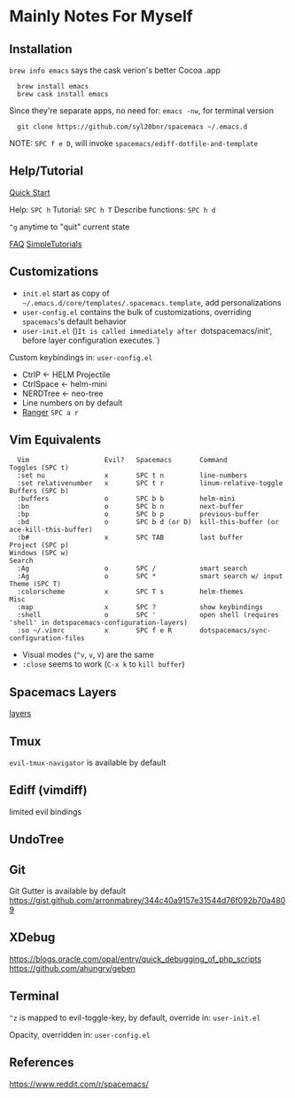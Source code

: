 # Mainly Notes For Myself

## Installation

`brew info emacs` says the cask verion's better Cocoa .app

```
  brew install emacs
  brew cask install emacs
```

Since they're separate apps, no need for: `emacs -nw`, for terminal version

```
  git clone https://github.com/syl20bnr/spacemacs ~/.emacs.d
```

  NOTE: `SPC f e D`, will invoke `spacemacs/ediff-dotfile-and-template`

## Help/Tutorial

  [Quick Start](http://spacemacs.org/doc/QUICK_START.html)

  Help:                `SPC h`
  Tutorial:            `SPC h T`
  Describe functions:  `SPC h d`

  `^g` anytime to "quit" current state

  [FAQ](http://spacemacs.org/doc/FAQ.html)
  [SimpleTutorials](https://simpletutorials.com/c/2883/Spacemacs)

## Customizations

* `init.el` start as copy of `~/.emacs.d/core/templates/.spacemacs.template`, add personalizations
* `user-config.el` contains the bulk of customizations, overriding `spacemacs`'s default behavior
* `user-init.el` ()`It is called immediately after `dotspacemacs/init', before layer configuration executes.`)

Custom keybindings in: `user-config.el`
  * CtrlP     <- HELM Projectile
  * CtrlSpace <- helm-mini
  * NERDTree  <- neo-tree
  * Line numbers on by default
  * [Ranger](http://spacemacs.org/layers/+tools/ranger/README.html) `SPC a r`

## Vim Equivalents

```
  Vim                   Evil?   Spacemacs       Command
Toggles (SPC t)
  :set nu               x       SPC t n         line-numbers
  :set relativenumber   x       SPC t r         linum-relative-toggle
Buffers (SPC b)
  :buffers              o       SPC b b         helm-mini
  :bn                   o       SPC b n         next-buffer
  :bp                   o       SPC b p         previous-buffer
  :bd                   o       SPC b d (or D)  kill-this-buffer (or ace-kill-this-buffer)
  :b#                   x       SPC TAB         last buffer
Project (SPC p)
Windows (SPC w)
Search
  :Ag                   o       SPC /           smart search
  :Ag                   o       SPC *           smart search w/ input
Theme (SPC T)
  :colorscheme          x       SPC T s         helm-themes
Misc
  :map                  x       SPC ?           show keybindings
  :shell                o       SPC '           open shell (requires 'shell' in dotspacemacs-configuration-layers)
  :so ~/.vimrc          x       SPC f e R       dotspacemacs/sync-configuration-files
```

  * Visual modes (`^v`, `v`, `V`) are the same
  * `:close` seems to work (`C-x k` to `kill buffer`)
  
## Spacemacs Layers
  [layers](https://github.com/syl20bnr/spacemacs/tree/master/layers)

## Tmux
  `evil-tmux-navigator` is available by default

## Ediff (vimdiff)
  limited evil bindings

## UndoTree

## Git
  Git Gutter is available by default
    https://gist.github.com/arronmabrey/344c40a9157e31544d76f092b70a4809

## XDebug
  https://blogs.oracle.com/opal/entry/quick_debugging_of_php_scripts
  https://github.com/ahungry/geben

## Terminal
  `^z` is mapped to evil-toggle-key, by default, override in: `user-init.el`

  Opacity, overridden in: `user-config.el`
  
## References
https://www.reddit.com/r/spacemacs/
